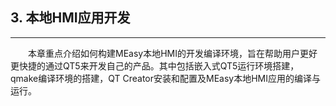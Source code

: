 ## 3. 本地HMI应用开发

---

&emsp;&emsp;本章重点介绍如何构建MEasy本地HMI的开发编译环境，旨在帮助用户更好更快捷的通过QT5来开发自己的产品。其中包括嵌入式QT5运行环境搭建，qmake编译环境的搭建，QT Creator安装和配置及MEasy本地HMI应用的编译与运行。

